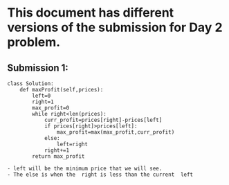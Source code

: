 # This document has different versions of the submission  for Day 2 problem.

## Submission 1:
```
class Solution:
    def maxProfit(self,prices):
        left=0
        right=1
        max_profit=0
        while right<len(prices):
            curr_profit=prices[right]-prices[left]
            if prices[right]>prices[left]:
                max_profit=max(max_profit,curr_profit)
            else:
                left=right
            right+=1
        return max_profit
```
    - left will be the minimum price that we will see.
    - The else is when the  right is less than the current  left